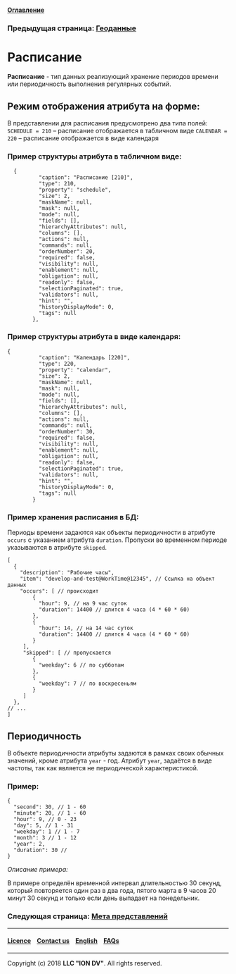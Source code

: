 #### [Оглавление](/docs/ru/index.md)

### Предыдущая страница: [Геоданные](/docs/ru/2_system_description/metadata_structure/meta_class/type_geodata100.md)  

# Расписание

**Расписание** - тип данных реализующий хранение периодов времени или периодичность выполнения регулярных событий. 

## Режим отображения атрибута на форме:
В представлении для расписания предусмотрено два типа полей:
`SCHEDULE = 210` – расписание отображается в табличном виде
`CALENDAR = 220` – расписание отображается в виде календаря
### Пример структуры атрибута в табличном виде:
```
  {
          "caption": "Расписание [210]",
          "type": 210,
          "property": "schedule",
          "size": 2,
          "maskName": null,
          "mask": null,
          "mode": null,
          "fields": [],
          "hierarchyAttributes": null,
          "columns": [],
          "actions": null,
          "commands": null,
          "orderNumber": 20,
          "required": false,
          "visibility": null,
          "enablement": null,
          "obligation": null,
          "readonly": false,
          "selectionPaginated": true,
          "validators": null,
          "hint": "",
          "historyDisplayMode": 0,
          "tags": null
        },
```
### Пример структуры атрибута в виде календаря: 
```
{
          "caption": "Календарь [220]",
          "type": 220,
          "property": "calendar",
          "size": 2,
          "maskName": null,
          "mask": null,
          "mode": null,
          "fields": [],
          "hierarchyAttributes": null,
          "columns": [],
          "actions": null,
          "commands": null,
          "orderNumber": 30,
          "required": false,
          "visibility": null,
          "enablement": null,
          "obligation": null,
          "readonly": false,
          "selectionPaginated": true,
          "validators": null,
          "hint": "",
          "historyDisplayMode": 0,
          "tags": null
        }
```
### Пример хранения расписания в БД:
Периоды времени задаются как объекты периодичности в атрибуте `occurs` с указанием атрибута `duration`. Пропуски во временном периоде указываются в атрибуте `skipped`.  
```
[
  {
    "description": "Рабочие часы",
    "item": "develop-and-test@WorkTime@12345", // Ссылка на объект данных
    "occurs": [ // происходит
        {
          "hour": 9, // на 9 час суток
          "duration": 14400 // длится 4 часа (4 * 60 * 60)
        },
        {
          "hour": 14, // на 14 час суток
          "duration": 14400 // длится 4 часа (4 * 60 * 60)
        }
     ],
     "skipped": [ // пропускается
        {
          "weekday": 6 // по субботам
        },
        {
          "weekday": 7 // по воскресеньям
        }
     ]
  },
// ...
]
```
## Периодичность
В объекте периодичности атрибуты задаются в рамках своих обычных значений, кроме атрибута `year` - год. Атрибут `year`, задаётся в виде частоты, так как является не периодической характеристикой. 

### **Пример**:

```
{
  "second": 30, // 1 - 60
  "minute": 20, // 1 - 60
  "hour": 9, // 0 - 23
  "day": 5, // 1 - 31
  "weekday": 1 // 1 - 7
  "month": 3 // 1 - 12
  "year": 2,
  "duration": 30 // 
}
```
 *Описание примера:* 

В примере определён временной интервал длительностью 30 секунд, который повторяется один раз в два года, пятого марта в 9 часов 20 минут 30 секунд и только если день выпадает на понедельник.

### Следующая страница: [Мета представлений](/docs/ru/2_system_description/metadata_structure/meta_view/meta_view_main.md)
--------------------------------------------------------------------------  


 #### [Licence](/LICENSE) &ensp;  [Contact us](https://iondv.com) &ensp;  [English](/docs/en/2_system_description/metadata_structure/meta_class/type_schedule210.md)   &ensp; [FAQs](/faqs.md)  <div><img src="https://mc.iondv.com/watch/local/docs/framework" style="position:absolute; left:-9999px;" height=1 width=1 alt="iondv metrics"></div>         



--------------------------------------------------------------------------  

Copyright (c) 2018 **LLC "ION DV"**.
All rights reserved. 
